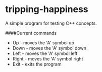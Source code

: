 tripping-happiness
==================

A simple program for testing C++ concepts.

####Current commands

* Up - moves the 'A' symbol up
* Down - moves the 'A' symbol down
* Left - moves the 'A' symbol left
* Right - moves the 'A' symbol right
* Exit - exits the program
